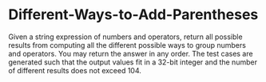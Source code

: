 # Different-Ways-to-Add-Parentheses
Given a string expression of numbers and operators, return all possible results from computing all the different possible ways to group numbers and operators. You may return the answer in any order.  The test cases are generated such that the output values fit in a 32-bit integer and the number of different results does not exceed 104.
